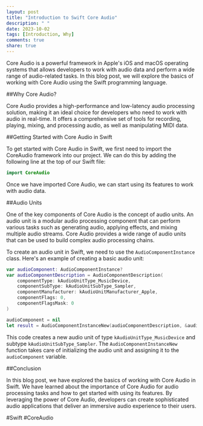 ```yaml
---
layout: post
title: "Introduction to Swift Core Audio"
description: " "
date: 2023-10-02
tags: [Introduction, Why]
comments: true
share: true
---
```


Core Audio is a powerful framework in Apple's iOS and macOS operating systems that allows developers to work with audio data and perform a wide range of audio-related tasks. In this blog post, we will explore the basics of working with Core Audio using the Swift programming language.

##Why Core Audio?

Core Audio provides a high-performance and low-latency audio processing solution, making it an ideal choice for developers who need to work with audio in real-time. It offers a comprehensive set of tools for recording, playing, mixing, and processing audio, as well as manipulating MIDI data.

##Getting Started with Core Audio in Swift

To get started with Core Audio in Swift, we first need to import the CoreAudio framework into our project. We can do this by adding the following line at the top of our Swift file:

```swift
import CoreAudio
```

Once we have imported Core Audio, we can start using its features to work with audio data.

##Audio Units

One of the key components of Core Audio is the concept of audio units. An audio unit is a modular audio processing component that can perform various tasks such as generating audio, applying effects, and mixing multiple audio streams. Core Audio provides a wide range of audio units that can be used to build complex audio processing chains.

To create an audio unit in Swift, we need to use the `AudioComponentInstance` class. Here's an example of creating a basic audio unit:

```swift
var audioComponent: AudioComponentInstance?
var audioComponentDescription = AudioComponentDescription(
    componentType: kAudioUnitType_MusicDevice,
    componentSubType: kAudioUnitSubType_Sampler,
    componentManufacturer: kAudioUnitManufacturer_Apple,
    componentFlags: 0,
    componentFlagsMask: 0
)

audioComponent = nil
let result = AudioComponentInstanceNew(audioComponentDescription, &audioComponent)
```

This code creates a new audio unit of type `kAudioUnitType_MusicDevice` and subtype `kAudioUnitSubType_Sampler`. The `AudioComponentInstanceNew` function takes care of initializing the audio unit and assigning it to the `audioComponent` variable.

##Conclusion

In this blog post, we have explored the basics of working with Core Audio in Swift. We have learned about the importance of Core Audio for audio processing tasks and how to get started with using its features. By leveraging the power of Core Audio, developers can create sophisticated audio applications that deliver an immersive audio experience to their users.

#Swift #CoreAudio